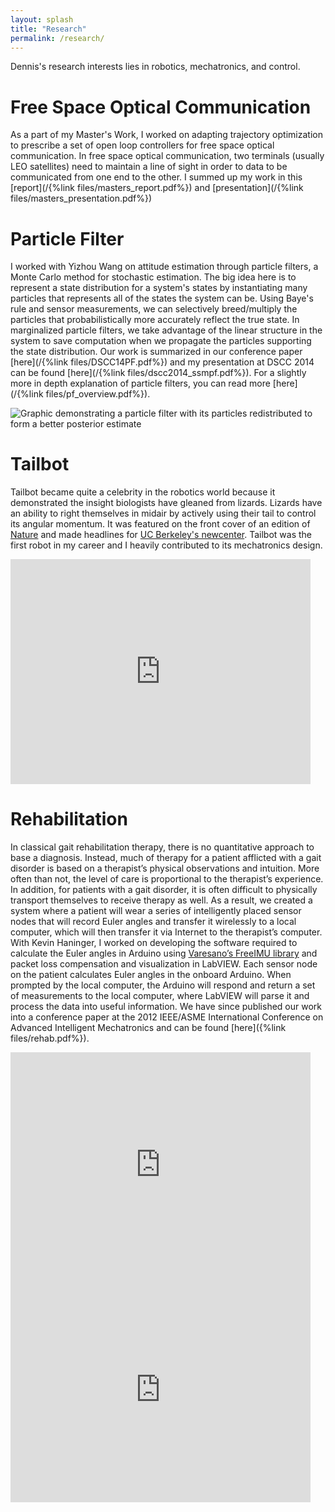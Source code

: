 ```yaml
---
layout: splash
title: "Research"
permalink: /research/
---
```


Dennis's research interests lies in robotics, mechatronics, and control.

# Free Space Optical Communication

As a part of my Master's Work, I worked on adapting trajectory optimization to prescribe a set of open loop controllers for free space optical communication. In free space optical communication, two terminals (usually LEO satellites) need to maintain a line of sight in order to data to be communicated from one end to the other. I summed up my work in this [report](/{%link files/masters_report.pdf%}) and [presentation](/{%link files/masters_presentation.pdf%})

# Particle Filter

I worked with Yizhou Wang on attitude estimation through particle filters, a Monte Carlo method for stochastic estimation. The big idea here is to represent a state distribution for a system's states by instantiating many particles that represents all of the states the system can be. Using Baye's rule and sensor measurements, we can selectively breed/multiply the particles that probabilistically more accurately reflect the true state.
In marginalized particle filters, we take advantage of the linear structure in the system to save computation when we propagate the particles supporting the state distribution. Our work is summarized in our conference paper [here](/{%link files/DSCC14PF.pdf%}) and my presentation at DSCC 2014 can be found [here](/{%link files/dscc2014_ssmpf.pdf%}). For a slightly more in depth explanation of particle filters, you can read more [here](/{%link files/pf_overview.pdf%}).

<div class="container">
    <div class="item-img">
      <img src="{%link images/research/mpf2.png%}" alt="Graphic demonstrating a particle filter with its particles redistributed to form a better posterior estimate">
    </div>
</div>

# Tailbot

Tailbot became quite a celebrity in the robotics world because it demonstrated the insight biologists have gleaned from lizards. Lizards have an ability to right themselves in midair by actively using their tail to control its angular momentum. It was featured on the front cover of an edition of [Nature](http://www.nature.com/nature/journal/v481/n7380/full/nature10710.html) and made headlines for [UC Berkeley's newcenter](http://newscenter.berkeley.edu/2012/01/04/leaping-lizards-show-robots-the-value-of-a-tail/). Tailbot was the first robot in my career and I heavily contributed to its mechatronics design.

<div class="container" style="grid-template-columns: repeat(4, 1fr);">
  <div class="item-img" style="grid-column: span 1;">
      <img src="{%link images/research/tail3.jpg%}" alt="" title="Tailbot's electronics'"/>
  </div>
  <div class="item-img" style="grid-column: span 2;">
    <img src="{%link images/research/tail1.jpg%}" alt="" title="Tailbot with an agama lizard"/>
  </div>
  <div class="item-img" style="grid-column: span 1;">
      <img src="{%link images/research/tail2.jpg%}" alt="" title="Tailbot without its racing cover"/>
  </div>
  <div class="item-img" style="grid-column: span 2;">
      <img src="{%link images/research/tail4.jpg%}" alt="" title="Tailbot v2 with mobile chassis"/>
  </div>
  <div class="item" style="grid-column: span 2;">
    <iframe width="480" height="360" src="https://www.youtube.com/embed/s2Lk_2YCtA4" frameborder="0" allowfullscreen></iframe>
  </div>
</div>

# Rehabilitation

In classical gait rehabilitation therapy, there is no quantitative approach to base a diagnosis. Instead, much of therapy for a patient afflicted with a gait disorder is based on a therapist’s physical observations and intuition. More often than not, the level of care is proportional to the therapist’s experience. In addition, for patients with a gait disorder, it is often difficult to physically transport themselves to receive therapy as well. As a result, we created a system where a patient will wear a series of intelligently placed sensor nodes that will record Euler angles and transfer it wirelessly to a local computer, which will then transfer it via Internet to the therapist’s computer. With Kevin Haninger, I worked on developing the software required to calculate the Euler angles in Arduino using [Varesano’s FreeIMU library](http://www.varesano.net/projects/hardware/FreeIMU) and packet loss compensation and visualization in LabVIEW. Each sensor node on the patient calculates Euler angles in the onboard Arduino. When prompted by the local computer, the Arduino will respond and return a set of measurements to the local computer, where LabVIEW will parse it and process the data into useful information. We have since published our work into a conference paper at the 2012 IEEE/ASME International Conference on Advanced Intelligent Mechatronics and can be found [here]({%link files/rehab.pdf%}).

<div class="container" style="grid-template-columns: repeat(4, 1fr);">
  <div class="item-img" style="grid-column: span 4;">
    <img src="{%link images/research/rehab.png%}" alt="" title="Flowchart for networked rehabilitation'"/>
  </div>
  <div class="item" style="grid-column: span 2;">
    <iframe width="480" height="360" src="https://www.youtube.com/embed/QdeaxMw0Gmk" frameborder="0" allowfullscreen></iframe>
  </div>
  <div class="item" style="grid-column: span 2;">
    <iframe width="480" height="360" src="https://www.youtube.com/embed/NgY4rWWbm3k" frameborder="0" allowfullscreen></iframe>
  </div>
</div>
